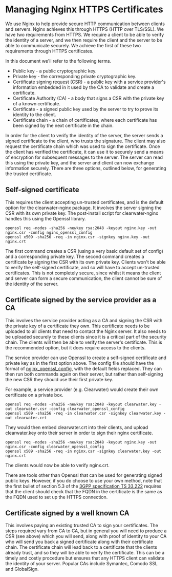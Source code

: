 # Managing Nginx HTTPS Certificates

We use Nginx to help provide secure HTTP communication between clients and servers. Nginx achieves this through HTTPS (HTTP over TLS/SSL). We have two requirements from HTTPS. We require a client to be able to verify the identity of a server, and we then require the client and the server to be able to communicate securely. We achieve the first of these two requirements through HTTPS certificates.

In this document we'll refer to the following terms.

* Public key - a public cryptographic key.
* Private key - the corresponding private cryptographic key.
* Certificate signing request (CSR) - a public key with a service provider's information embedded in it used by the CA to validate and create a certificate.
* Certificate Authority (CA) - a body that signs a CSR with the private key of a known certificate.
* Certificate - a signed public key used by the server to try to prove its identity to the client.
* Certificate chain - a chain of certificates, where each certificate has been signed by the next certificate in the chain.

In order for the client to verify the identity of the server, the server sends a signed certificate to the client, who trusts the signature. The client may also request the certificate chain which was used to sign the certificate. Once the client has verified the certificate, it can use it to securely send a means of encryption for subsequent messages to the server. The server can read this using the private key, and the server and client can now exchange information securely. There are three options, outlined below, for generating the trusted certificate.

## Self-signed certificate

This requires the client accepting un-trusted certificates, and is the default option for the clearwater-nginx package. It involves the server signing the CSR with its own private key. The post-install script for clearwater-nginx handles this using the Openssl library.

    openssl req -nodes -sha256 -newkey rsa:2048 -keyout nginx.key -out nginx.csr -config nginx_openssl_config
    openssl x509 -sha256 -req -in nginx.csr -signkey nginx.key -out nginx.crt

The first command creates a CSR (using a very basic default set of config) and a corresponding private key. The second command creates a certificate by signing the CSR with its own private key. Clients won't be able to verify the self-signed certificate, and so will have to accept un-trusted certificates. This is not completely secure, since whilst it means the client and server can form a secure communication, the client cannot be sure of the identity of the server.

## Certificate signed by the service provider as a CA

This involves the service provider acting as a CA and signing the CSR with the private key of a certificate they own. This certificate needs to be uploaded to all clients that need to contact the Nginx server. It also needs to be uploaded securely to these clients since it is a critical part of the security chain. The clients will then be able to verify the server's certificate. This is the recommended option, but it does require access to the clients.

The service provider can use Openssl to create a self-signed certificate and private key as in the first option above. The config file should have the format of [nginx_openssl_config](https://github.com/Metaswitch/clearwater-nginx/blob/master/clearwater-nginx/etc/nginx/ssl/nginx_openssl_config), with the default fields replaced. They can then run both commands again on their server, but rather than self-signing the new CSR they should use their first private key.

For example, a service provider (e.g. Clearwater) would create their own certificate on a private box.

    openssl req -nodes -sha256 -newkey rsa:2048 -keyout clearwater.key -out clearwater.csr -config clearwater_openssl_config
    openssl x509 -sha256 -req -in clearwater.csr -signkey clearwater.key -out clearwater.crt

They would then embed clearwater.crt into their clients, and upload clearwater.key onto their server in order to sign their nginx certificate.

    openssl req -nodes -sha256 -newkey rsa:2048 -keyout nginx.key -out nginx.csr -config clearwater_openssl_config
    openssl x509 -sha256 -req -in nginx.csr -signkey clearwater.key -out nginx.crt

The clients would now be able to verify nginx.crt.

There are tools other than Openssl that can be used for generating signed public keys. However, if you do choose to use your own method, note that the first bullet of section 5.3 of the [3GPP specification TS 33.222](http://www.3gpp.org/DynaReport/33222.htm) requires that the client should check that the FQDN in the certificate is the same as the FQDN used to set up the HTTPS connection.

## Certificate signed by a well known CA

This involves paying an existing trusted CA to sign your certificates. The steps required vary from CA to CA, but in general you will need to produce a CSR (see above) which you will send, along with proof of identity to your CA who will send you back a signed certificate along with their certificate chain. The certificate chain will lead back to a certificate that the clients already trust, and so they will be able to verify the certificate. This can be a timely and costly procedure but ensures that any HTTPS client can validate the identity of your server. Popular CAs include Symantec, Comodo SSL and GlobalSign.
